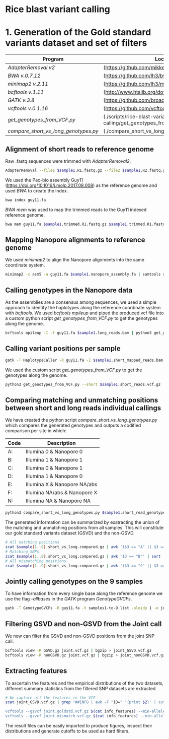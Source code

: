 # Rice blast variant calling
# 1. Generation of the Gold standard variants dataset and set of filters

Program                              | Location
------------------------------------ | --------------------------------------------------
*AdapterRemoval v2*                  | (https://github.com/mikkelschubert/adapterremoval)
*BWA v.0.7.12*                       | (https://github.com/lh3/bwa)
*minimap2 v.2.11*                    | (https://github.com/lh3/minimap2)
*bcftools v.1.11*                    | (http://www.htslib.org/download/)
*GATK v.3.8*                         | (https://github.com/broadinstitute/gatk)
*vcftools v.0.1.16*                  | (https://github.com/vcftools/vcftools)
*get_genotypes_from_VCF.py*          | (./scripts/rice-blast-variant-calling/get_genotypes_from_VCF.py)
*compare_short_vs_long_genotypes.py* | (./compare_short_vs_long_genotypes.py)



## Alignment of short reads to reference genome

Raw .fastq sequences were trimmed with *AdapterRemoval2*.
```bash
AdapterRemoval --file1 $sample1.R1.fastq.gz --file2 $sample1.R2.fastq.gz --gzip --basename $sample.trimmed
```

We used the Pac-bio assembly Guy11 (https://doi.org/10.1016/j.molp.2017.08.008) as the reference genome and used *BWA* to create the index.
```bash
bwa index guy11.fa
```

*BWA mem* was used to map the trimmed reads to the Guy11 indexed reference genome.
```bash
bwa mem guy11.fa $sample1.trimmed.R1.fastq.gz $sample1.trimmed.R1.fastq.gz
```

## Mapping Nanopore alignments to reference genome

We used *minimap2* to align the Nanopore alignments into the same coordinate system.
```bash
minimap2 -x asm5 -a guy11.fa $sample1.nanopore_assembly.fa | samtools sort - > $sample1.long_reads.bam
```

## Calling genotypes in the Nanopore data
As the assemblies are a consensus among sequences, we used a simple approach to identify the haplotypes along the reference coordinate system with *bcftools*. We used *bcftools mpileup* and piped the produced vcf file into a custom python script *get_genotypes_from_VCF.py* to get the genotypes along the genome.

```bash
bcftools mpileup -I -f guy11.fa $sample1.long_reads.bam | python3 get_genotypes_from_VCF.py --long /dev/stdin | gzip > $sample1.long_read_genotypes.gz
```


## Calling variant positions per sample

```bash
gatk -T HaplotypeCaller -R guy11.fa -I $sample1.short_mapped_reads.bam --genotyping_mode DISCOVERY -ERC BP_RESOLUTION -stand_call_conf 30 -ploidy -o $sample1.short_reads.vcf.gz
```

We used the custom script *get_genotypes_from_VCF.py* to get the genotypes along the genome.

```bash
python3 get_genotypes_from_VCF.py --short $sample1.short_reads.vcf.gz | gzip > $sample1.short_read_genotypes.gz
```

## Comparing matching and unmatching positions between short and long reads individual callings

We have created the python script *compare_short_vs_long_genotypes.py* which compares the generated genotypes and outputs a codified comparison per site in which:

Code | Description
---- | -----------------------------
A:   | Illumina 0 & Nanopore 0
B:   | Illumina 1 & Nanopore 1
C:   | Illumina 0 & Nanopore 1
D:   | Illumina 1 & Nanopore 0
E:   | Illumina X & Nanopore NA/abs
F:   | Illumina NA/abs & Nanopore X
N:   | Illumina NA & Nanopore NA


```bash
python3 compare_short_vs_long_genotypes.py $sample1.short_read_genotypes.gz $sample1.long_read_genotypes.gz 2> $sample1.summary.txt | gzip > $sample1.short_vs_long_compared.gz
```

The generated information can be summarized by exatracting the union of the matching and unmatching positions from all samples. This will constitute our gold standard variants dataset (GSVD) and the non-GSVD.

```bash
# All matching positions
zcat $sample{1..9}.short_vs_long.compared.gz | awk '($3 == "A" || $3 == "B")' | sort | uniq | gzip  > matching_positions.gz
# Matching SNPs
zcat $sample{1..9}.short_vs_long.compared.gz | awk '$3 == "B"' | sort | uniq | gzip  > GSVD.gz
# All mismatching positions
zcat $sample{1..9}.short_vs_long.compared.gz | awk '($3 == "C" || $3 == "D")' | sort | uniq | gzip > nonGSVD.gz
```

## Jointly calling genotypes on the 9 samples

To have information from every single base along the reference genome we use the flag *-allbases* in the *GATK* program *GenotypeGVCFs*.

```bash
gatk -T GenotypeGVCFs -R guy11.fa -V samples1-to-9.list -ploidy 1 -o joint.vcf.gz -allbases
```

## Filtering GSVD and non-GSVD from the Joint call

We now can filter the GSVD and non-GSVD positions from the joint SNP call.

```bash
bcftools view -R GSVD.gz joint.vcf.gz | bgzip > joint_GSVD.vcf.gz
bcftools view -R nonGSVD.gz joint.vcf.gz | bgzip > joint_nonGSVD.vcf.gz
```


## Extracting features

To ascertain the features and the empirical distributions of the two datasets, different summary statistics from the filtered SNP datasets are extracted

```bash
# We capture all the features in the VCF
zcat joint_GSVD.vcf.gz | grep "##INFO | awk -F "ID=" '{print $2}' | cut -f1 -d ","  | sed 's/^/--get-INFO /g' | tr "\n" " " > info_features

vcftools --gzvcf joint.goldstd.vcf.gz $(cat info_features) --min-alleles 2 --max-alleles 2 --remove-indels --stdout | cut -f5- > features.joint_GSVD.tsv
vcftools --gzvcf joint.mismatch.vcf.gz $(cat info_features) --min-alleles 2 --max-alleles 2 --remove-indels --stdout | cut -f5- > features.joint_nonGSVD.tsv
```

The result files can be easily imported to produce figures, inspect their distributions and generate cutoffs to be used as hard filters.
